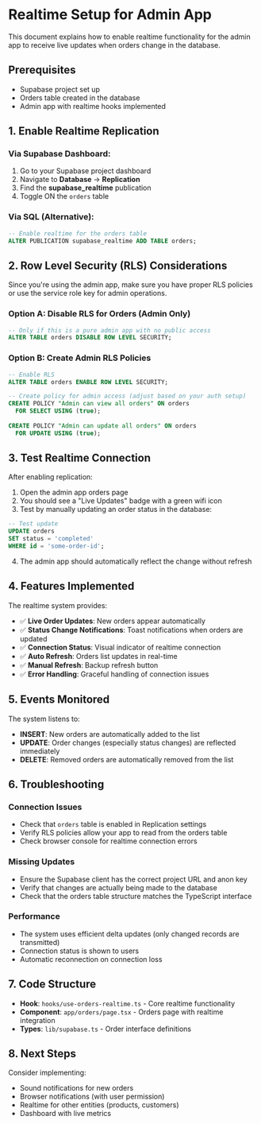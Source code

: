 # Realtime Setup for Admin App

This document explains how to enable realtime functionality for the admin app to receive live updates when orders change in the database.

## Prerequisites

- Supabase project set up
- Orders table created in the database
- Admin app with realtime hooks implemented

## 1. Enable Realtime Replication

### Via Supabase Dashboard:

1. Go to your Supabase project dashboard
2. Navigate to **Database** → **Replication**
3. Find the **supabase_realtime** publication
4. Toggle ON the `orders` table

### Via SQL (Alternative):

```sql
-- Enable realtime for the orders table
ALTER PUBLICATION supabase_realtime ADD TABLE orders;
```

## 2. Row Level Security (RLS) Considerations

Since you're using the admin app, make sure you have proper RLS policies or use the service role key for admin operations.

### Option A: Disable RLS for Orders (Admin Only)
```sql
-- Only if this is a pure admin app with no public access
ALTER TABLE orders DISABLE ROW LEVEL SECURITY;
```

### Option B: Create Admin RLS Policies
```sql
-- Enable RLS
ALTER TABLE orders ENABLE ROW LEVEL SECURITY;

-- Create policy for admin access (adjust based on your auth setup)
CREATE POLICY "Admin can view all orders" ON orders
  FOR SELECT USING (true);
  
CREATE POLICY "Admin can update all orders" ON orders
  FOR UPDATE USING (true);
```

## 3. Test Realtime Connection

After enabling replication:

1. Open the admin app orders page
2. You should see a "Live Updates" badge with a green wifi icon
3. Test by manually updating an order status in the database:

```sql
-- Test update
UPDATE orders 
SET status = 'completed' 
WHERE id = 'some-order-id';
```

4. The admin app should automatically reflect the change without refresh

## 4. Features Implemented

The realtime system provides:

- ✅ **Live Order Updates**: New orders appear automatically
- ✅ **Status Change Notifications**: Toast notifications when orders are updated
- ✅ **Connection Status**: Visual indicator of realtime connection
- ✅ **Auto Refresh**: Orders list updates in real-time
- ✅ **Manual Refresh**: Backup refresh button
- ✅ **Error Handling**: Graceful handling of connection issues

## 5. Events Monitored

The system listens to:

- **INSERT**: New orders are automatically added to the list
- **UPDATE**: Order changes (especially status changes) are reflected immediately
- **DELETE**: Removed orders are automatically removed from the list

## 6. Troubleshooting

### Connection Issues
- Check that `orders` table is enabled in Replication settings
- Verify RLS policies allow your app to read from the orders table
- Check browser console for realtime connection errors

### Missing Updates
- Ensure the Supabase client has the correct project URL and anon key
- Verify that changes are actually being made to the database
- Check that the orders table structure matches the TypeScript interface

### Performance
- The system uses efficient delta updates (only changed records are transmitted)
- Connection status is shown to users
- Automatic reconnection on connection loss

## 7. Code Structure

- **Hook**: `hooks/use-orders-realtime.ts` - Core realtime functionality
- **Component**: `app/orders/page.tsx` - Orders page with realtime integration
- **Types**: `lib/supabase.ts` - Order interface definitions

## 8. Next Steps

Consider implementing:
- Sound notifications for new orders
- Browser notifications (with user permission)
- Realtime for other entities (products, customers)
- Dashboard with live metrics